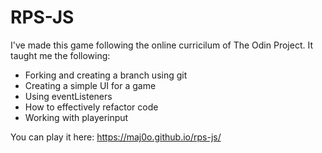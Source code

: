 # RPS-JS

I've made this game following the online curricilum of The Odin Project. It taught me the following:
- Forking and creating a branch using git
- Creating a simple UI for a game
- Using eventListeners
- How to effectively refactor code
- Working with playerinput

You can play it here: https://maj0o.github.io/rps-js/

